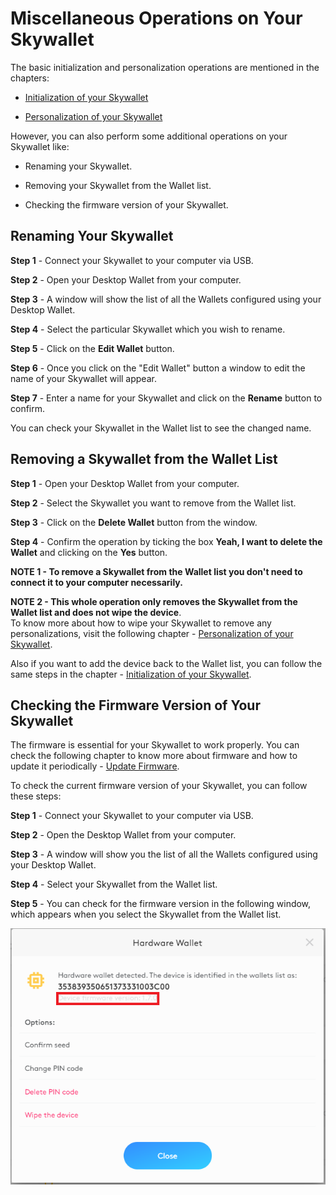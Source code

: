 # Miscellaneous Operations on Your Skywallet

The basic initialization and personalization operations are mentioned in the chapters:

* [Initialization of your Skywallet](https://github.com/skycoin/hardware-wallet/wiki/Initialize-the-wallet-setting-up)

* [Personalization of your Skywallet](https://github.com/skycoin/hardware-wallet/wiki/Getting-to-know-the-wallet) 

However, you can also perform some additional operations on your Skywallet like: 

* Renaming your Skywallet.

* Removing your Skywallet from the Wallet list.

* Checking the firmware version of your Skywallet.

## Renaming Your Skywallet

**Step 1** - Connect your Skywallet to your computer via USB.

**Step 2** - Open your Desktop Wallet from your computer.

**Step 3** - A window will show the list of all the Wallets configured using your Desktop Wallet.

**Step 4** - Select the particular Skywallet which you wish to rename.

**Step 5** - Click on the **Edit Wallet** button.

**Step 6** - Once you click on the "Edit Wallet" button a window to edit the name of your Skywallet will appear.

**Step 7** - Enter a name for your Skywallet and click on the **Rename** button to confirm.

You can check your Skywallet in the Wallet list to see the changed name.

## Removing a Skywallet from the Wallet List

**Step 1** - Open your Desktop Wallet from your computer.

**Step 2** - Select the Skywallet you want to remove from the Wallet list.

**Step 3** - Click on the **Delete Wallet** button from the window.

**Step 4** - Confirm the operation by ticking the box **Yeah, I want to delete the Wallet** and clicking on the **Yes** button.

**NOTE 1 - To remove a Skywallet from the Wallet list you don't need to connect it to your computer necessarily.**

**NOTE 2 - This whole operation only removes the Skywallet from the Wallet list and does not wipe the device**.  
To know more about how to wipe your Skywallet to remove any personalizations, visit the following chapter - [Personalization of your Skywallet](https://github.com/skycoin/hardware-wallet/wiki/Getting-to-know-the-wallet).  

Also if you want to add the device back to the Wallet list, you can follow the same steps in the chapter - [Initialization of your Skywallet](https://github.com/skycoin/hardware-wallet/wiki/Initialize-the-wallet-setting-up).

## Checking the Firmware Version of Your Skywallet

The firmware is essential for your Skywallet to work properly. You can check the following chapter to know more about firmware and how to update it periodically - [Update Firmware](https://github.com/skycoin/hardware-wallet/wiki/Update-firmware).

To check the current firmware version of your Skywallet, you can follow these steps:

**Step 1** - Connect your Skywallet to your computer via USB.

**Step 2** - Open the Desktop Wallet from your computer.

**Step 3** - A window will show you the list of all the Wallets configured using your Desktop Wallet.

**Step 4** - Select your Skywallet from the Wallet list.

**Step 5** - You can check for the firmware version in the following window, which appears when you select the Skywallet from the Wallet list.

![Firmware Version](https://github.com/sreekumar13/hardware-wallet-manual/blob/master/Misc%20-%201.PNG)

